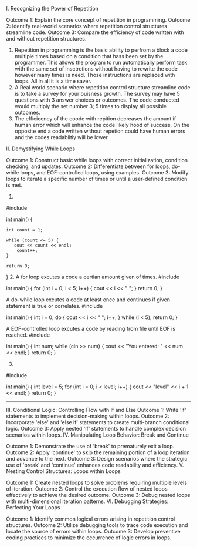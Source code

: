 I. Recognizing the Power of Repetition

Outcome 1: Explain the core concept of repetition in programming.
Outcome 2: Identify real-world scenarios where repetition control structures streamline code.
Outcome 3: Compare the efficiency of code written with and without repetition structures.

1. Repetition in programming is the basic ability to perfrom a block a code multiple times based on a condition that hass been set by the programmer. This allows the program to run automatically perform task with the same set of insctrctions without having to rewrite the code however many times is need. Those instructions are replaced with loops. All in all it is a time saver.
2. A Real world scenario where repetition control structure streamline code is to take a survey for your buisness growth. The survey may have 5 questions with 3 answer choices or outcomes. The code conducted would multiply the set number 3; 5 times to display all possible outcomes.
3. The efficicency of the coode with repition decreases the amount if human error which will enhance the code likely hood of success. On the opposite end a code written without repetion could have human errors and the codes readabiltiy will be lower.


II. Demystifying While Loops

Outcome 1: Construct basic while loops with correct initialization, condition checking, and updates.
Outcome 2: Differentiate between for loops, do-while loops, and EOF-controlled loops, using examples.
Outcome 3: Modify loops to iterate a specific number of times or until a user-defined condition is met.

1.
#include <iostream>

int main() {
 
    int count = 1;

    while (count <= 5) {
       cout << count << endl; 
        count++; 
    }

    return 0;
}
2. A for loop excutes a code a certian amount given of times.
   #include <iostream>

int main() {
    for (int i = 0; i < 5; i++) {
        cout << i << " ";
    }
    return 0;
}
  
   
   A do-while loop excutes a code at least once and continues if given statement is true or correlates. 
   #include <iostream>

int main() {
    int i = 0;
    do {
       cout << i << " ";
        i++;
    } while (i < 5);
    return 0;
}


   A EOF-controlled loop excutes a code by reading from file until EOF is reached. 
   #include <iostream>

int main() {
    int num;
    while (cin >> num) {
        cout << "You entered: " << num << endl;
    }
    return 0;
}

3.
#include <iostream>

int main() {
    int level = 5;
    for (int i = 0; i < level; i++) {
        cout << "level" << i + 1 << endl;
    }
    return 0;
}

---------------------------------------------------------------------------------------------------------------------------------------------------------------------------------






III. Conditional Logic: Controlling Flow with If and Else
Outcome 1: Write 'if' statements to implement decision-making within loops.
Outcome 2: Incorporate 'else' and 'else if' statements to create multi-branch conditional logic.
Outcome 3: Apply nested 'if' statements to handle complex decision scenarios within loops.
IV. Manipulating Loop Behavior: Break and Continue

Outcome 1: Demonstrate the use of 'break' to prematurely exit a loop.
Outcome 2: Apply 'continue' to skip the remaining portion of a loop iteration and advance to the next.
Outcome 3: Design scenarios where the strategic use of 'break' and 'continue' enhances code readability and efficiency.
V. Nesting Control Structures: Loops within Loops

Outcome 1: Create nested loops to solve problems requiring multiple levels of iteration.
Outcome 2: Control the execution flow of nested loops effectively to achieve the desired outcome.
Outcome 3: Debug nested loops with multi-dimensional iteration patterns.
VI. Debugging Strategies: Perfecting Your Loops

Outcome 1: Identify common logical errors arising in repetition control structures.
Outcome 2: Utilize debugging tools to trace code execution and locate the source of errors within loops.
Outcome 3: Develop preventive coding practices to minimize the occurrence of logic errors in loops.
